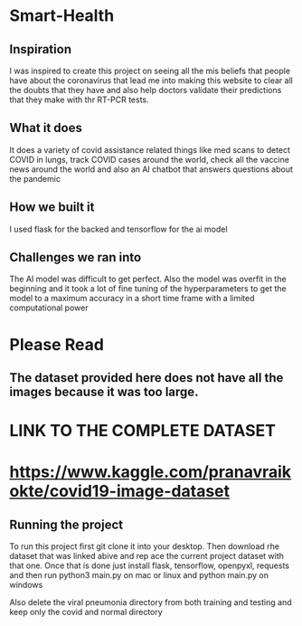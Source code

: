 # Smart-Health
## Inspiration
I was inspired to create this project on seeing all the mis beliefs that people have about the coronavirus that lead me into making this website to clear all the doubts that they have and also help doctors validate their predictions that they make with thr RT-PCR tests.

## What it does
It does a variety of covid assistance related things like med scans to detect COVID in lungs, track COVID cases around the world, check all the vaccine news around the world and also an AI chatbot that answers questions about the pandemic

## How we built it
I used flask for the backed and tensorflow for the ai model

## Challenges we ran into
The AI model was difficult to get perfect. Also the model was overfit in the beginning and it took a lot of fine tuning of the hyperparameters to get the model to a maximum accuracy in a short time frame with a limited computational power


# Please Read
## The dataset provided here does not have all the images because it was too large.
# LINK TO THE COMPLETE DATASET 
# https://www.kaggle.com/pranavraikokte/covid19-image-dataset

## Running the project 
To run this project first git clone it into your desktop. Then download rhe dataset that was linked abive and rep
ace the current project dataset with that one. Once that is done just install flask, tensorflow, openpyxl, requests and then run python3 main.py on mac or linux and python main.py on windows


Also delete the viral pneumonia directory from both training and testing and keep only the covid and normal directory
